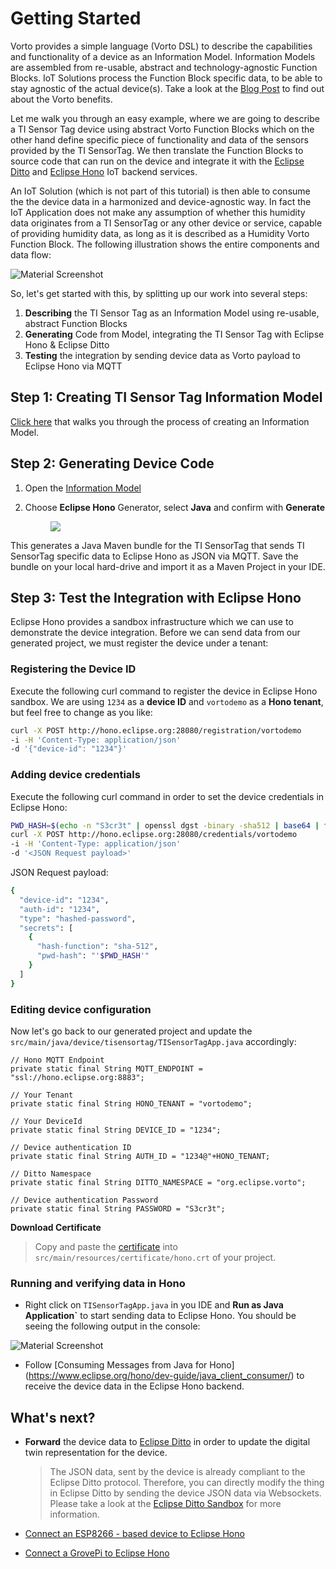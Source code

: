 # Getting Started 

Vorto provides a simple language (Vorto DSL) to describe the capabilities and functionality of  a device as an Information Model. Information Models are assembled from re-usable, abstract and technology-agnostic Function Blocks. IoT Solutions process the Function Block specific data, to be able to stay agnostic of the actual device(s). Take a look at the [Blog Post](https://blog.bosch-si.com/developer/avoid-tight-coupling-of-devices-in-iot-solutions/) to find out about the Vorto benefits.

Let me walk you through an easy example, where we are going to describe a TI Sensor Tag device using abstract Vorto Function Blocks which on the other hand define specific piece of functionality and data of the sensors provided by the TI SensorTag. We then translate the Function Blocks to source code that can run on the device and integrate it with the [Eclipse Ditto](https://www.eclipse.org/ditto) and [Eclipse Hono](https://www.eclipse.org/hono) IoT backend services.

An IoT Solution (which is not part of this tutorial) is then able to consume the the device data in a harmonized and device-agnostic way. In fact the IoT Application does not make any assumption of whether this humidity data originates from a TI SensorTag or any other device or service, capable of providing humidity data, as long as it is described as a Humidity Vorto Function Block. The following illustration shows the entire components and data flow:  

![Material Screenshot](/images/getting-started-ar2.png)

So, let's get started with this, by splitting up our work into several steps:

1. **Describing** the TI Sensor Tag as an Information Model using re-usable, abstract Function Blocks
2. **Generating** Code from Model, integrating the TI Sensor Tag with Eclipse Hono & Eclipse Ditto
3. **Testing** the integration by sending device data as Vorto payload to Eclipse Hono via MQTT


## Step 1: Creating TI Sensor Tag Information Model

[Click here](tutorials/tisensor.md) that walks you through the process of creating an Information Model.

## Step 2: Generating Device Code

1. Open the [Information Model](http://vorto.eclipse.org/#/details/org.eclipse.vorto.tutorial:TISensorTag:1.0.0)

2. Choose **Eclipse Hono** Generator, select **Java** and confirm with **Generate**
	<figure class="screenshot">
  	<img src="/images/tutorials/getting_started/create_function_block_generator.png">
	</figure>

This generates a Java Maven bundle for the TI SensorTag that sends TI SensorTag specific data to Eclipse Hono as JSON via MQTT. Save the bundle on your local hard-drive and import it as a Maven Project in your IDE. 

## Step 3: Test the Integration with Eclipse Hono

Eclipse Hono provides a sandbox infrastructure which we can use to demonstrate the device integration. Before we can send data from our generated project, we must register the device under a tenant:

### Registering the Device ID

Execute the following curl command to register the device in Eclipse Hono sandbox. We are using ```1234``` as a **device ID** and ```vortodemo``` as a **Hono tenant**, but feel free to change as you like: 

```sh
curl -X POST http://hono.eclipse.org:28080/registration/vortodemo
-i -H 'Content-Type: application/json'
-d '{"device-id": "1234"}'
```

### Adding device credentials

Execute the following curl command in order to set the device credentials in Eclipse Hono:

```sh
PWD_HASH=$(echo -n "S3cr3t" | openssl dgst -binary -sha512 | base64 | tr -d '\n') 
curl -X POST http://hono.eclipse.org:28080/credentials/vortodemo
-i -H 'Content-Type: application/json'
-d '<JSON Request payload>' 
```

JSON Request payload:
```sh
{
  "device-id": "1234",
  "auth-id": "1234",
  "type": "hashed-password",
  "secrets": [
    {
      "hash-function": "sha-512",
      "pwd-hash": "'$PWD_HASH'"
    }
  ]
}
```

### Editing device configuration

Now let's go back to our generated project and update the `src/main/java/device/tisensortag/TISensorTagApp.java` accordingly:

	// Hono MQTT Endpoint
	private static final String MQTT_ENDPOINT = "ssl://hono.eclipse.org:8883";

	// Your Tenant
	private static final String HONO_TENANT = "vortodemo";

	// Your DeviceId
	private static final String DEVICE_ID = "1234";
	
	// Device authentication ID
	private static final String AUTH_ID = "1234@"+HONO_TENANT;
	
	// Ditto Namespace
	private static final String DITTO_NAMESPACE = "org.eclipse.vorto";

	// Device authentication Password
	private static final String PASSWORD = "S3cr3t";

**Download Certificate**

> Copy and paste the [certificate](https://letsencrypt.org/certs/lets-encrypt-x3-cross-signed.pem.txt) into `src/main/resources/certificate/hono.crt` of your project.

### Running and verifying data in Hono

- Right click on `TISensorTagApp.java` in you IDE and **Run as Java Application`** to start sending data to Eclipse Hono. You should be seeing the following output in the console:

![Material Screenshot](/images/run_java.PNG)


- Follow [Consuming Messages from Java for Hono] (https://www.eclipse.org/hono/dev-guide/java_client_consumer/) to receive the device data in the Eclipse Hono backend.

## What's next? 

- **Forward** the device data to [Eclipse Ditto](https://ditto.eclipse.org) in order to update the digital twin representation for the device. 

	> The JSON data, sent by the device is already compliant to the Eclipse Ditto protocol. Therefore, you can directly modify the thing in Eclipse Ditto by sending the device JSON data via Websockets. Please take a look at the [Eclipse Ditto Sandbox](https://ditto.eclipse.org) for more information. 
	
- [Connect an ESP8266 - based device to Eclipse Hono](tutorials/arduino.md)
- [Connect a GrovePi to Eclipse Hono](tutorials/grovepi.md)
